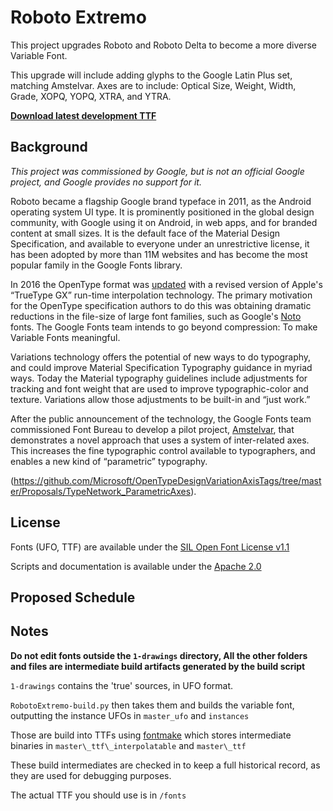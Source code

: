 # Roboto Extremo

This project upgrades Roboto and Roboto Delta to become a more diverse Variable Font. 

This upgrade will include adding glyphs to the Google Latin Plus set, matching Amstelvar.
Axes are to include: Optical Size, Weight, Width, Grade, XOPQ, YOPQ, XTRA, and YTRA.

**[Download latest development TTF](https://github.com/TypeNetwork/Roboto-Extremo/raw/master/fonts/RobotoExtremo-VF.ttf)**

## Background

_This project was commissioned by Google, but is not an official Google project, and Google provides no support for it._

Roboto became a flagship Google brand typeface in 2011, as the Android operating system UI type.
It is prominently positioned in the global design community, with Google using it on Android, in web apps, and for branded content at small sizes.
It is the default face of the Material Design Specification, and available to everyone under an unrestrictive license, it has been adopted by more than 11M websites and has become the most popular family in the Google Fonts library.

In 2016 the OpenType format was [updated](https://medium.com/@tiro/https-medium-com-tiro-introducing-opentype-variable-fonts-12ba6cd2369) with a revised version of Apple's “TrueType GX” run-time interpolation technology.
The primary motivation for the OpenType specification authors to do this was obtaining dramatic reductions in the file-size of large font families, such as Google's [Noto](https://github.com/googlei18n/noto-fonts/tree/master/phaseIII_only/unhinted/variable-ttf) fonts. 
The Google Fonts team intends to go beyond compression: To make Variable Fonts meaningful.

Variations technology offers the potential of new ways to do typography, and could improve Material Specification Typography guidance in myriad ways.
Today the Material typography guidelines include adjustments for tracking and font weight that are used to improve typographic-color and texture.
Variations allow those adjustments to be built-in and “just work.” 

After the public announcement of the technology, the Google Fonts team commissioned Font Bureau to develop a pilot project, [Amstelvar](https://github.com/TypeNetwork/Amstelvar), that demonstrates a novel approach that uses a system of inter-related axes. 
This increases the fine typographic control available to typographers, and enables a new kind of “parametric” typography.

(https://github.com/Microsoft/OpenTypeDesignVariationAxisTags/tree/master/Proposals/TypeNetwork_ParametricAxes).

## License

Fonts (UFO, TTF) are available under the [SIL Open Font License v1.1](OFL.txt)

Scripts and documentation is available under the [Apache 2.0](/scripts/LICENSE.txt)

## Proposed Schedule

## Notes

**Do not edit fonts outside the `1-drawings` directory, All the other folders and files are intermediate build artifacts generated by the build script**

`1-drawings` contains the 'true' sources, in UFO format.

`RobotoExtremo-build.py` then takes them and builds the variable font, outputting the instance UFOs in `master_ufo` and `instances` 

Those are build into TTFs using [fontmake](https://github.com/googlei18n/fontmake) which stores intermediate binaries in `master\_ttf\_interpolatable` and `master\_ttf`

These build intermediates are checked in to keep a full historical record, as they are used for debugging purposes.

The actual TTF you should use is in `/fonts`
